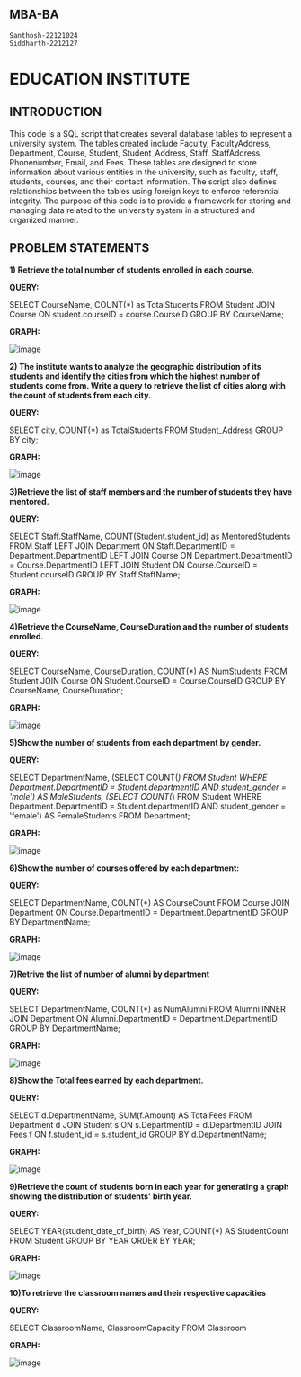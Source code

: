 ## MBA-BA
    Santhosh-22121024
    Siddharth-2212127

# EDUCATION INSTITUTE

## INTRODUCTION
This code is a SQL script that creates several database tables to represent a university system. The tables created include Faculty, FacultyAddress, Department, Course, Student, Student_Address, Staff, StaffAddress, Phonenumber, Email, and Fees. These tables are designed to store information about various entities in the university, such as faculty, staff, students, courses, and their contact information. The script also defines relationships between the tables using foreign keys to enforce referential integrity. The purpose of this code is to provide a framework for storing and managing data related to the university system in a structured and organized manner.

## PROBLEM STATEMENTS

**1) Retrieve the total number of students enrolled in each course.**

**QUERY:**

SELECT CourseName, COUNT(*) as TotalStudents 
FROM Student 
JOIN Course ON student.courseID = course.CourseID 
GROUP BY CourseName;

**GRAPH:**

![image](https://github.com/N-Santhosh/MBA-BDM-CIA/assets/78794083/81821fc5-55ec-497c-97de-8b4cd013306f)



**2) The institute wants to analyze the geographic distribution of its students and identify the cities from which the highest number of students come from. Write a query to retrieve the list of cities along with the count of students from each city.**

**QUERY:**

SELECT city, COUNT(*) as TotalStudents 
FROM Student_Address 
GROUP BY city;
   
**GRAPH:**

![image](https://github.com/N-Santhosh/MBA-BDM-CIA/assets/78794083/2636c56e-77d5-483f-a851-a91a35ab4b71)



**3)Retrieve the list of staff members and the number of students they have mentored.**

**QUERY:**

SELECT Staff.StaffName, COUNT(Student.student_id) as MentoredStudents
FROM Staff
LEFT JOIN Department ON Staff.DepartmentID = Department.DepartmentID
LEFT JOIN Course ON Department.DepartmentID = Course.DepartmentID
LEFT JOIN Student ON Course.CourseID = Student.courseID
GROUP BY Staff.StaffName;

**GRAPH:**

![image](https://github.com/N-Santhosh/MBA-BDM-CIA/assets/78794083/69fe3d78-dc27-42f4-aa90-26c0ceab0071)



**4)Retrieve the CourseName, CourseDuration and the number of students enrolled.**

**QUERY:**

SELECT CourseName, CourseDuration, COUNT(*) AS NumStudents
FROM Student
JOIN Course ON Student.CourseID = Course.CourseID
GROUP BY CourseName, CourseDuration;

**GRAPH:**

![image](https://github.com/N-Santhosh/MBA-BDM-CIA/assets/78794083/0a67e69d-b931-4b18-a68e-b365044fd7cf)



**5)Show the number of students from each department by gender.**

**QUERY:**

SELECT DepartmentName,
       (SELECT COUNT(*) FROM Student WHERE Department.DepartmentID = Student.departmentID AND student_gender = 'male') AS MaleStudents,
       (SELECT COUNT(*) FROM Student WHERE Department.DepartmentID = Student.departmentID AND student_gender = 'female') AS FemaleStudents
FROM Department;

**GRAPH:**

![image](https://github.com/N-Santhosh/MBA-BDM-CIA/assets/78794083/05f99759-faba-490e-b97c-3e6efa3b4e65)



**6)Show the number of courses offered by each department:**

**QUERY:**

SELECT DepartmentName, COUNT(*) AS CourseCount
FROM Course
JOIN Department ON Course.DepartmentID = Department.DepartmentID
GROUP BY DepartmentName;

**GRAPH:**

![image](https://github.com/N-Santhosh/MBA-BDM-CIA/assets/78794083/ff02a80d-e95c-4a91-8df6-5d893266a233)



**7)Retrive the list of number of alumni by department**

**QUERY:**

SELECT DepartmentName, COUNT(*) as NumAlumni
FROM Alumni
INNER JOIN Department ON Alumni.DepartmentID = Department.DepartmentID
GROUP BY DepartmentName;

**GRAPH:**

![image](https://github.com/N-Santhosh/MBA-BDM-CIA/assets/78794083/f580be26-045c-4a79-939a-90223272bde3)



**8)Show the Total fees earned by each department.**

**QUERY:**

SELECT d.DepartmentName, SUM(f.Amount) AS TotalFees
FROM Department d
JOIN Student s ON s.DepartmentID = d.DepartmentID
JOIN Fees f ON f.student_id = s.student_id
GROUP BY d.DepartmentName;

**GRAPH:**

![image](https://github.com/N-Santhosh/MBA-BDM-CIA/assets/78794083/1381d48a-e841-4e99-ad2c-60f95b75b05e)



**9)Retrieve the count of students born in each year for generating a graph showing the distribution of students' birth year.**

**QUERY:**

SELECT YEAR(student_date_of_birth) AS Year, COUNT(*) AS StudentCount
FROM Student
GROUP BY YEAR
ORDER BY YEAR;

**GRAPH:**

![image](https://github.com/N-Santhosh/MBA-BDM-CIA/assets/78794083/be62d4cc-f2ef-439e-bc94-201968313ac6)



**10)To retrieve the classroom names and their respective capacities**

**QUERY:**

SELECT ClassroomName, ClassroomCapacity FROM Classroom

**GRAPH:**

![image](https://github.com/N-Santhosh/MBA-BDM-CIA/assets/78794083/ec85d5f9-3a08-4689-a08e-725270fe0af1)





